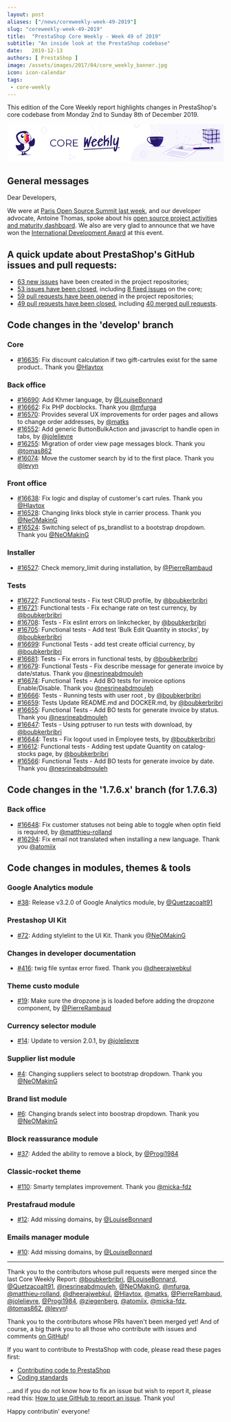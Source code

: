 ```yaml
---
layout: post
aliases: ["/news/coreweekly-week-49-2019"]
slug: "coreweekly-week-49-2019"
title:  "PrestaShop Core Weekly - Week 49 of 2019"
subtitle: "An inside look at the PrestaShop codebase"
date:   2019-12-13
authors: [ PrestaShop ]
image: /assets/images/2017/04/core_weekly_banner.jpg
icon: icon-calendar
tags:
 - core-weekly
---
```


This edition of the Core Weekly report highlights changes in PrestaShop's core codebase from Monday 2nd to Sunday 8th of December 2019.

![Core Weekly banner](/assets/images/2018/12/banner-core-weekly.jpg)

## General messages

Dear Developers,

We were at [Paris Open Source Summit last week](https://www.opensourcesummit.paris/), and our developer advocate, Antoine Thomas, spoke about his [open source project activities and maturity dashboard](https://github.com/PrestaShop/open-source/tree/master/templates). We also are very glad to announce that we have won the [International Development Award](https://lesacteursdulibre.com/portfolio/prix-developpement-international/) at this event.


## A quick update about PrestaShop's GitHub issues and pull requests:

- [63 new issues](https://github.com/search?q=org%3APrestaShop+is%3Apublic++-repo%3Aprestashop%2Fprestashop.github.io++is%3Aissue+created%3A2019-12-02..2019-12-08) have been created in the project repositories;
- [53 issues have been closed](https://github.com/search?q=org%3APrestaShop+is%3Apublic++-repo%3Aprestashop%2Fprestashop.github.io++is%3Aissue+closed%3A2019-12-02..2019-12-08), including [8 fixed issues](https://github.com/search?q=org%3APrestaShop+is%3Apublic++-repo%3Aprestashop%2Fprestashop.github.io++is%3Aissue+label%3Afixed+closed%3A2019-12-02..2019-12-08) on the core;
- [59 pull requests have been opened](https://github.com/search?q=org%3APrestaShop+is%3Apublic++-repo%3Aprestashop%2Fprestashop.github.io++is%3Apr+created%3A2019-12-02..2019-12-08) in the project repositories;
- [49 pull requests have been closed](https://github.com/search?q=org%3APrestaShop+is%3Apublic++-repo%3Aprestashop%2Fprestashop.github.io++is%3Apr+closed%3A2019-12-02..2019-12-08), including [40 merged pull requests](https://github.com/search?q=org%3APrestaShop+is%3Apublic++-repo%3Aprestashop%2Fprestashop.github.io++is%3Apr+merged%3A2019-12-02..2019-12-08).
        

## Code changes in the 'develop' branch


### Core
* [#16635](https://github.com/PrestaShop/PrestaShop/pull/16635): Fix discount calculation if two gift-cartrules exist for the same product.. Thank you [@Hlavtox](https://github.com/Hlavtox)

### Back office
* [#16690](https://github.com/PrestaShop/PrestaShop/pull/16690): Add Khmer language, by [@LouiseBonnard](https://github.com/LouiseBonnard)
* [#16662](https://github.com/PrestaShop/PrestaShop/pull/16662): Fix PHP docblocks. Thank you [@mfurga](https://github.com/mfurga)
* [#16570](https://github.com/PrestaShop/PrestaShop/pull/16570): Provides several UX improvements for order pages and allows to change order addresses, by [@matks](https://github.com/matks)
* [#16552](https://github.com/PrestaShop/PrestaShop/pull/16552): Add generic ButtonBulkAction and javascript to handle open in tabs, by [@jolelievre](https://github.com/jolelievre)
* [#16255](https://github.com/PrestaShop/PrestaShop/pull/16255): Migration of order view page messages block. Thank you [@tomas862](https://github.com/tomas862)
* [#16074](https://github.com/PrestaShop/PrestaShop/pull/16074): Move the customer search by id to the first place. Thank you [@levyn](https://github.com/levyn)


### Front office
* [#16638](https://github.com/PrestaShop/PrestaShop/pull/16638): Fix logic and display of customer's cart rules. Thank you [@Hlavtox](https://github.com/Hlavtox)
* [#16528](https://github.com/PrestaShop/PrestaShop/pull/16528): Changing links block style in carrier process. Thank you [@NeOMakinG](https://github.com/NeOMakinG)
* [#16524](https://github.com/PrestaShop/PrestaShop/pull/16524): Switching select of ps_brandlist to a bootstrap dropdown. Thank you [@NeOMakinG](https://github.com/NeOMakinG)


### Installer
* [#16527](https://github.com/PrestaShop/PrestaShop/pull/16527): Check memory_limit during installation, by [@PierreRambaud](https://github.com/PierreRambaud)


### Tests
* [#16727](https://github.com/PrestaShop/PrestaShop/pull/16727): Functional tests - Fix test CRUD profile, by [@boubkerbribri](https://github.com/boubkerbribri)
* [#16721](https://github.com/PrestaShop/PrestaShop/pull/16721): Functional tests - Fix echange rate on test currency, by [@boubkerbribri](https://github.com/boubkerbribri)
* [#16708](https://github.com/PrestaShop/PrestaShop/pull/16708): Tests - Fix eslint errors on linkchecker, by [@boubkerbribri](https://github.com/boubkerbribri)
* [#16705](https://github.com/PrestaShop/PrestaShop/pull/16705): Functional tests - Add test 'Bulk Edit Quantity in stocks', by [@boubkerbribri](https://github.com/boubkerbribri)
* [#16699](https://github.com/PrestaShop/PrestaShop/pull/16699): Functional Tests - add test create official currency, by [@boubkerbribri](https://github.com/boubkerbribri)
* [#16681](https://github.com/PrestaShop/PrestaShop/pull/16681): Tests - Fix errors in functional tests, by [@boubkerbribri](https://github.com/boubkerbribri)
* [#16679](https://github.com/PrestaShop/PrestaShop/pull/16679): Functional Tests - Fix describe message for generate invoice by date/status. Thank you [@nesrineabdmouleh](https://github.com/nesrineabdmouleh)
* [#16674](https://github.com/PrestaShop/PrestaShop/pull/16674): Functional Tests - Add BO tests for invoice options Enable/Disable. Thank you [@nesrineabdmouleh](https://github.com/nesrineabdmouleh)
* [#16666](https://github.com/PrestaShop/PrestaShop/pull/16666): Tests - Running tests with user root , by [@boubkerbribri](https://github.com/boubkerbribri)
* [#16659](https://github.com/PrestaShop/PrestaShop/pull/16659): Tests Update README.md and DOCKER.md, by [@boubkerbribri](https://github.com/boubkerbribri)
* [#16655](https://github.com/PrestaShop/PrestaShop/pull/16655): Functional Tests - Add BO tests for generate invoice by status. Thank you [@nesrineabdmouleh](https://github.com/nesrineabdmouleh)
* [#16647](https://github.com/PrestaShop/PrestaShop/pull/16647): Tests - Using pptruser to run tests with download, by [@boubkerbribri](https://github.com/boubkerbribri)
* [#16644](https://github.com/PrestaShop/PrestaShop/pull/16644): Tests - Fix logout used in Employee tests, by [@boubkerbribri](https://github.com/boubkerbribri)
* [#16612](https://github.com/PrestaShop/PrestaShop/pull/16612): Functional tests - Adding test update Quantity on catalog-stocks page, by [@boubkerbribri](https://github.com/boubkerbribri)
* [#16566](https://github.com/PrestaShop/PrestaShop/pull/16566): Functional Tests - Add BO tests for generate invoice by date. Thank you [@nesrineabdmouleh](https://github.com/nesrineabdmouleh)


## Code changes in the '1.7.6.x' branch (for 1.7.6.3)


### Back office
* [#16648](https://github.com/PrestaShop/PrestaShop/pull/16648): Fix customer statuses not being able to toggle when optin field is required, by [@matthieu-rolland](https://github.com/matthieu-rolland)
* [#16294](https://github.com/PrestaShop/PrestaShop/pull/16294): Fix email not translated when installing a new language. Thank you [@atomiix](https://github.com/atomiix)


## Code changes in modules, themes & tools


### Google Analytics module
* [#38](https://github.com/PrestaShop/ps_googleanalytics/pull/38): Release v3.2.0 of Google Analytics module, by [@Quetzacoalt91](https://github.com/Quetzacoalt91)


### Prestashop UI Kit
* [#72](https://github.com/PrestaShop/prestashop-ui-kit/pull/72): Adding stylelint to the UI Kit. Thank you [@NeOMakinG](https://github.com/NeOMakinG)


### Changes in developer documentation
* [#416](https://github.com/PrestaShop/docs/pull/416): twig file syntax error fixed. Thank you [@dheerajwebkul](https://github.com/dheerajwebkul)


### Theme custo module
* [#19](https://github.com/PrestaShop/ps_themecusto/pull/19): Make sure the dropzone js is loaded before adding the dropzone component, by [@PierreRambaud](https://github.com/PierreRambaud)


### Currency selector module
* [#14](https://github.com/PrestaShop/ps_currencyselector/pull/14): Update to version 2.0.1, by [@jolelievre](https://github.com/jolelievre)


### Supplier list module
* [#4](https://github.com/PrestaShop/ps_supplierlist/pull/4): Changing suppliers select to bootstrap dropdown. Thank you [@NeOMakinG](https://github.com/NeOMakinG)


### Brand list module
* [#6](https://github.com/PrestaShop/ps_brandlist/pull/6): Changing brands select into boostrap dropdown. Thank you [@NeOMakinG](https://github.com/NeOMakinG)


### Block reassurance module
* [#37](https://github.com/PrestaShop/blockreassurance/pull/37): Added the ability to remove a block, by [@Progi1984](https://github.com/Progi1984)


### Classic-rocket theme
* [#110](https://github.com/PrestaShop/classic-rocket/pull/110): Smarty templates improvement. Thank you [@micka-fdz](https://github.com/micka-fdz)


### Prestafraud module
* [#12](https://github.com/PrestaShop/prestafraud/pull/12): Add missing domains, by [@LouiseBonnard](https://github.com/LouiseBonnard)


### Emails manager module
* [#10](https://github.com/PrestaShop/ps_emailsmanager/pull/10): Add missing domains, by [@LouiseBonnard](https://github.com/LouiseBonnard)


<hr />

Thank you to the contributors whose pull requests were merged since the last Core Weekly Report: [@boubkerbribri](https://github.com/boubkerbribri), [@LouiseBonnard](https://github.com/LouiseBonnard), [@Quetzacoalt91](https://github.com/Quetzacoalt91), [@nesrineabdmouleh](https://github.com/nesrineabdmouleh), [@NeOMakinG](https://github.com/NeOMakinG), [@mfurga](https://github.com/mfurga), [@matthieu-rolland](https://github.com/matthieu-rolland), [@dheerajwebkul](https://github.com/dheerajwebkul), [@Hlavtox](https://github.com/Hlavtox), [@matks](https://github.com/matks), [@PierreRambaud](https://github.com/PierreRambaud), [@jolelievre](https://github.com/jolelievre), [@Progi1984](https://github.com/Progi1984), [@ziegenberg](https://github.com/ziegenberg), [@atomiix](https://github.com/atomiix), [@micka-fdz](https://github.com/micka-fdz), [@tomas862](https://github.com/tomas862), [@levyn](https://github.com/levyn)!

Thank you to the contributors whose PRs haven't been merged yet! And of course, a big thank you to all those who contribute with issues and comments [on GitHub](https://github.com/PrestaShop/PrestaShop)!

If you want to contribute to PrestaShop with code, please read these pages first:

 * [Contributing code to PrestaShop](https://devdocs.prestashop.com/1.7/contribute/contribution-guidelines/)
 * [Coding standards](https://devdocs.prestashop.com/1.7/development/coding-standards/)

...and if you do not know how to fix an issue but wish to report it, please read this: [How to use GitHub to report an issue](https://devdocs.prestashop.com/1.7/contribute/contribute-reporting-issues/). Thank you!

Happy contributin' everyone!


